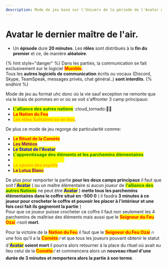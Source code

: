 ```yaml
---
description: Mode de jeu basé sur l'Univers de la période de l'Avatar Aang
---
```


# Avatar le dernier maître de l'air.

* Un **épisode** dure **20 minutes**. Les **rôles** sont distribués à la **fin du premier** et ce, de manière **aléatoire**.

{% hint style="danger" %}
Dans les parties, la communication se fait exclusivement sur le logiciel <mark style="color:red;">**Mumble**</mark>**.**\
Tous les **autres logiciels de communication** écrits ou vocaux (Discord, Skype, TeamSpeak, messages privés, chat général..) **sont interdits**.
{% endhint %}

Mode de jeu au format uhc donc où la vie sauf exception ne remonte que via le biais de pommes en or où se voit s'affronter 3 camp principaux:

* <mark style="color:green;">**L'alliance des autres nations**</mark> :cloud\_tornado::ocean::corn:
* <mark style="color:red;">**La Nation du Feu**</mark>
* <mark style="color:orange;">**Les rôles Solitaires ou en duo**</mark>.

De plus ce mode de jeu regorge de particularité comme:

* <mark style="color:red;">**Le Rituel de la Comète**</mark>
* <mark style="color:purple;">**Les Météos**</mark>
* <mark style="color:blue;">**Le Statut de l'Avatar**</mark>
* <mark style="color:green;">**L'apprentissage des éléments et les parchemins élémentaires**</mark>
* <mark style="color:yellow;">**Les Mécaniciens et le QI**</mark>
* <mark style="color:orange;">**Le spawn des esprits**</mark>
* <mark style="color:purple;">**Le Lotus Blanc**</mark>

De plus pour remporter la partie **pour les deux camps principaux** il faut que soit l'<mark style="color:blue;">**Avatar**</mark> ( ou un maître élémentaire si aucun joueur de <mark style="color:green;">**l'alliance des autres Nations**</mark> ne peut être <mark style="color:blue;">**Avatar**</mark> ) **mette tous les parchemins élémentaires dans le coffre situé en -500 0** ( il faudra **3 minutes à ce joueur pour crocheter le coffre et pouvoir les placer à l'intérieur et une fois ceci fait ils gagneront la partie** )\
Pour que ce joueur puisse crocheter ce coffre il faut non seulement les 4 parchemins de maîtrise des éléments mais aussi que le <mark style="color:red;">**Seigneur du Feu Ozai**</mark> :fire:soit **mort**.

Pour la victoire de la <mark style="color:red;">**Nation du Feu**</mark> il faut que le <mark style="color:red;">**Seigneur du Feu Ozai**</mark> :fire:une fois qu'il a la <mark style="color:red;">**Comète**</mark>:comet:et que tous les joueurs pouvant obtenir le statut d'<mark style="color:blue;">**Avatar**</mark> **soient mort** il pourra alors retourner à la place du rituel où avait eu lieu celui de la <mark style="color:red;">**Comète**</mark>:comet:et commencera alors un **nouveau rituel d'une durée de 3 minutes et remportera alors la partie à son terme**.
